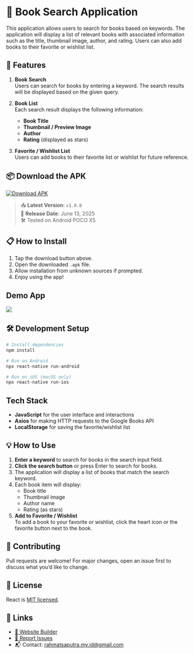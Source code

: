 # 📱 Book Search Application

This application allows users to search for books based on keywords. The application will display a list of relevant books with associated information such as the title, thumbnail image, author, and rating. Users can also add books to their favorite or wishlist list.

## 🚀 Features

1. **Book Search**  
   Users can search for books by entering a keyword. The search results will be displayed based on the given query.
2. **Book List**  
   Each search result displays the following information:

   - **Book Title**
   - **Thumbnail / Preview Image**
   - **Author**
   - **Rating** (displayed as stars)

3. **Favorite / Wishlist List**  
   Users can add books to their favorite list or wishlist for future reference.

## 📦 Download the APK

[![Download APK](https://img.shields.io/badge/Download-APK-blue?style=for-the-badge&logo=android)](https://github.com/rahmatsaputra-my-id/travelio-assignment/tree/master/apk)

> 📥 **Latest Version**: `v1.0.0`  
> 📆 **Release Date**: June 13, 2025  
> 🛠️ Tested on Android POCO X5

## 📋 How to Install

1. Tap the download button above.
2. Open the downloaded `.apk` file.
3. Allow installation from unknown sources if prompted.
4. Enjoy using the app!

## Demo App

![](demo.gif)

## 🛠️ Development Setup

```bash
# Install dependencies
npm install

# Run on Android
npx react-native run-android

# Run on iOS (macOS only)
npx react-native run-ios
```

## Tech Stack

- **JavaScript** for the user interface and interactions
- **Axios** for making HTTP requests to the Google Books API
- **LocalStorage** for saving the favorite/wishlist list

## 💡 How to Use

1. **Enter a keyword** to search for books in the search input field.
2. **Click the search button** or press Enter to search for books.
3. The application will display a list of books that match the search keyword.
4. Each book item will display:
   - Book title
   - Thumbnail image
   - Author name
   - Rating (as stars)
5. **Add to Favorite / Wishlist**  
   To add a book to your favorite or wishlist, click the heart icon or the favorite button next to the book.

## 🤝 Contributing

Pull requests are welcome! For major changes, open an issue first to discuss what you’d like to change.

## 📄 License

React is [MIT licensed](https://github.com/facebook/react/blob/main/LICENSE).

## 🔗 Links

- [🔗 Website Builder](https://rahmatsaputra.my.id)
- [🐛 Report Issues](https://github.com/rahmatsaputra-my-id/travelio-assignment/issues)
- 📬 Contact: rahmatsaputra.my.id@gmail.com

